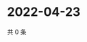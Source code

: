 # 2022-04-23

共 0 条

<!-- BEGIN WEIBO -->
<!-- 最后更新时间 Sat Apr 23 2022 13:13:47 GMT+0800 (China Standard Time) -->

<!-- END WEIBO -->
